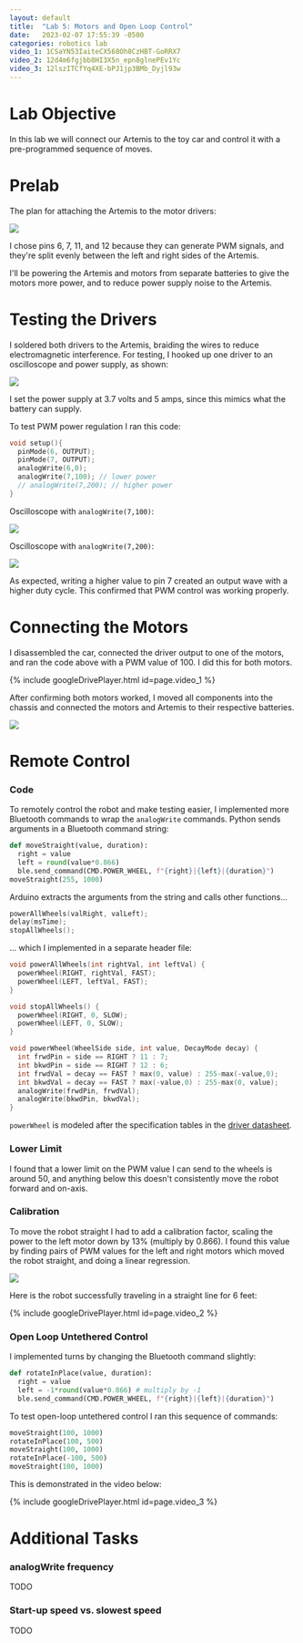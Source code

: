 ```yaml
---
layout: default
title:  "Lab 5: Motors and Open Loop Control"
date:   2023-02-07 17:55:39 -0500
categories: robotics lab
video_1: 1CSaYN53IaiteCX568Oh8CzHBT-GoRRX7
video_2: 12d4m6fgjbb8HI3X5n_epn8glnePEv1Yc
video_3: 12lszITCfYq4XE-bPJ1jp3BMb_Dyjl93w
---
```

# Lab Objective

In this lab we will connect our Artemis to the toy car and control it with a 
pre-programmed sequence of moves. 

# Prelab

The plan for attaching the Artemis to the motor drivers:

<img src="/img/Lab5/lab5_plan.png">

I chose pins 6, 7, 11, and 12 because they can generate PWM signals, and they're
split evenly between the left and right sides of the Artemis.

I'll be powering the Artemis and motors from separate batteries to give the 
motors more power, and to reduce power supply noise to the Artemis.

# Testing the Drivers

I soldered both drivers to the Artemis, braiding the wires to reduce 
electromagnetic interference. For testing, I hooked up one driver to an 
oscilloscope and power supply, as shown:

<img src="/img/Lab5/wiring_edit_2.jpg">

I set the power supply at 3.7 volts and 5 amps, since this mimics what the 
battery can supply.

To test PWM power regulation I ran this code:
```c
void setup(){
  pinMode(6, OUTPUT);
  pinMode(7, OUTPUT);
  analogWrite(6,0);
  analogWrite(7,100); // lower power
  // analogWrite(7,200); // higher power
}
```

Oscilloscope with `analogWrite(7,100)`:

<img src="/img/Lab5/osc_100_crop.jpg">

Oscilloscope with `analogWrite(7,200)`:

<img src="/img/Lab5/osc_200_crop.jpg">

As expected, writing a higher value to pin 7 created an output wave with a 
higher duty cycle. This confirmed that PWM control was working properly.

# Connecting the Motors

I disassembled the car, connected the driver output to one of the motors, and
ran the code above with a PWM value of 100. I did this for both motors.

{% include googleDrivePlayer.html id=page.video_1 %}

After confirming both motors worked, I moved all components into the chassis and
connected the motors and Artemis to their respective batteries.

<img src="/img/Lab5/chassis_labeled.jpg">

# Remote Control

### Code
To remotely control the robot and make testing easier, I implemented more 
Bluetooth commands to wrap the ```analogWrite``` commands.
Python sends arguments in a Bluetooth command string:
```python
def moveStraight(value, duration):
  right = value
  left = round(value*0.866)
  ble.send_command(CMD.POWER_WHEEL, f"{right}|{left}|{duration}")
moveStraight(255, 1000)
```

Arduino extracts the arguments from the string and calls other functions...
```c
powerAllWheels(valRight, valLeft);
delay(msTime);
stopAllWheels();
```
... which I implemented in a separate header file:
```c
void powerAllWheels(int rightVal, int leftVal) {
  powerWheel(RIGHT, rightVal, FAST);
  powerWheel(LEFT, leftVal, FAST);
}

void stopAllWheels() {
  powerWheel(RIGHT, 0, SLOW);
  powerWheel(LEFT, 0, SLOW);
}

void powerWheel(WheelSide side, int value, DecayMode decay) {
  int frwdPin = side == RIGHT ? 11 : 7;
  int bkwdPin = side == RIGHT ? 12 : 6;
  int frwdVal = decay == FAST ? max(0, value) : 255-max(-value,0);
  int bkwdVal = decay == FAST ? max(-value,0) : 255-max(0, value);
  analogWrite(frwdPin, frwdVal);
  analogWrite(bkwdPin, bkwdVal);
}
```

```powerWheel``` is modeled after the specification tables in the 
[driver datasheet][drv_docs].

[drv_docs]:https://www.ti.com/lit/ds/symlink/drv8833.pdf#%5B%7B%22num%22%3A143%2C%22gen%22%3A0%7D%2C%7B%22name%22%3A%22XYZ%22%7D%2C0%2C423.5%2C0%5D

### Lower Limit
I found that a lower limit on the PWM value I can send to the wheels is around
50, and anything below this doesn't consistently move the robot forward and
on-axis.

### Calibration
To move the robot straight I had to add a calibration factor, scaling the
power to the left motor down by 13% (multiply by 0.866). I found this value by 
finding pairs of PWM values for the left and right motors which moved the robot 
straight, and doing a linear regression.

<img src="/img/Lab5/regression.png">

Here is the robot successfully traveling in a straight line for 6 feet:

{% include googleDrivePlayer.html id=page.video_2 %}

### Open Loop Untethered Control

I implemented turns by changing the Bluetooth command slightly:
```python
def rotateInPlace(value, duration):
  right = value
  left = -1*round(value*0.866) # multiply by -1
  ble.send_command(CMD.POWER_WHEEL, f"{right}|{left}|{duration}")
```
To test open-loop untethered control I ran this sequence of commands:
```python
moveStraight(100, 1000)
rotateInPlace(100, 500)
moveStraight(100, 1000)
rotateInPlace(-100, 500)
moveStraight(100, 1000)
```
This is demonstrated in the video below:

{% include googleDrivePlayer.html id=page.video_3 %}

# Additional Tasks

### analogWrite frequency

TODO

### Start-up speed vs. slowest speed

TODO

